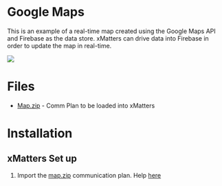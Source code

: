 # Google Maps 

This is an example of a real-time map created using the Google Maps API and Firebase as the data store. xMatters can drive data into Firebase in order to update the map in real-time.


<kbd>
  <img src="https://github.com/xmatters/xMatters-Labs/raw/master/media/disclaimer.png">
</kbd>

# Files
* [Map.zip](map.zip) - Comm Plan to be loaded into xMatters

# Installation
## xMatters Set up
1. Import the [map.zip](map.zip) communication plan. Help [here]( http://help.xmatters.com/OnDemand/xmodwelcome/communicationplanbuilder/exportcommplan.htm)


